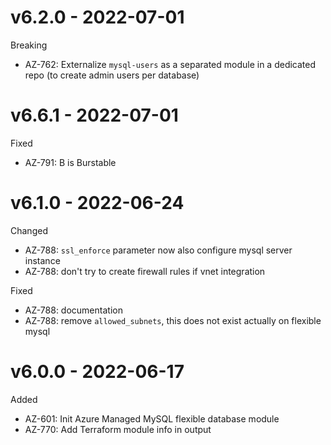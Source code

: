 # v6.2.0 - 2022-07-01

Breaking
  * AZ-762: Externalize `mysql-users` as a separated module in a dedicated repo (to create admin users per database)

# v6.6.1 - 2022-07-01

Fixed
  * AZ-791: B is Burstable

# v6.1.0 - 2022-06-24

Changed
  * AZ-788: `ssl_enforce` parameter now also configure mysql server instance
  * AZ-788: don't try to create firewall rules if vnet integration

Fixed
  * AZ-788: documentation
  * AZ-788: remove `allowed_subnets`, this does not exist actually on flexible mysql

# v6.0.0 - 2022-06-17

Added
  * AZ-601: Init Azure Managed MySQL flexible database module
  * AZ-770: Add Terraform module info in output
